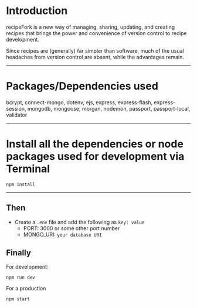 # Introduction

recipeFork is a new way of managing, sharing, updating, and creating recipes that brings the power and convenience of version control to recipe development.

Since recipes are (generally) far simpler than software, much of the usual headaches from version control are absent, while the advantages remain.

---

# Packages/Dependencies used 

bcrypt, connect-mongo, dotenv, ejs, express, express-flash, express-session, mongodb, mongoose, morgan, nodemon, passport, passport-local, validator

---

# Install all the dependencies or node packages used for development via Terminal

```
npm install
``` 

---

## Then

- Create a `.env` file and add the following as `key: value` 
  - PORT: 3000 or some other port number
  - MONGO_URI: `your database URI` 
 
## Finally

For development:
 ```
npm run dev
 ```
 
For a production
 
```
npm start
```


